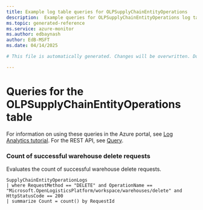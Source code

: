 ```yaml
---
title: Example log table queries for OLPSupplyChainEntityOperations
description:  Example queries for OLPSupplyChainEntityOperations log table
ms.topic: generated-reference
ms.service: azure-monitor
ms.author: edbaynash
author: EdB-MSFT
ms.date: 04/14/2025

# This file is automatically generated. Changes will be overwritten. Do not change this file directly. 

---
```


# Queries for the OLPSupplyChainEntityOperations table

For information on using these queries in the Azure portal, see [Log Analytics tutorial](/azure/azure-monitor/logs/log-analytics-tutorial). For the REST API, see [Query](/azure/azure-monitor/logs/api/overview).


### Count of successful warehouse delete requests  


Evaluates the count of successful warehouse delete requests.  

```query
SupplyChainEntityOperationLogs
| where RequestMethod == "DELETE" and OperationName == "Microsoft.OpenLogisticsPlatform/workspace/warehouses/delete" and HttpStatusCode == 200
| summarize Count = count() by RequestId
```

